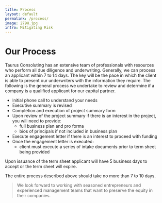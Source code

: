 ```yaml
---
title: Process
layout: default
permalink: /process/
image: 279H.jpg
intro: Mitigating Risk
---
```


# Our Process

Taurus Consoluting has an extensive team of professionals with resources who perform all due diligence and underwriting. Generally, we can process an applicant within 7 to 14 days. The key will be the pace in which the client is able to present our underwriters with the information they require. The following is the general process we undertake to review and determine if a company is a qualified applicant for our capital partner.

-   Initial phone call to understand your needs
-   Executive summary is revised
-   Completion and execution of project summary form
-   Upon review of the project summary if there is an interest in the project, you will need to provide:
    -   full business plan and pro forma
    -   bios of principals if not included in business plan
-   Execute engagement letter if there is an interest to proceed with funding
-   Once the engagement letter is executed:
    -   client must execute a series of intake documents prior to term sheet being provided

Upon issuance of the term sheet applicant will have 5 business days to accept or the term sheet will expire.

The entire process described above should take no more than 7 to 10 days.

> We look forward to working with seasoned entrepreneurs and experienced management teams that want to preserve the equity in their companies.
